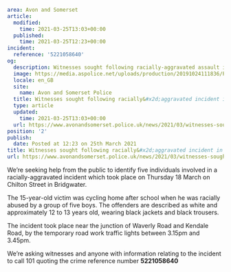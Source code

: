```yaml
area: Avon and Somerset
article:
  modified:
    time: 2021-03-25T13:03+00:00
  published:
    time: 2021-03-25T12:23+00:00
incident:
  reference: '5221058640'
og:
  description: Witnesses sought following racially-aggravated assault in Bridgwater&#8230;
  image: https://media.aspolice.net/uploads/production/20191024111836/Police-appeal-hat.jpg
  locale: en_GB
  site:
    name: Avon and Somerset Police
  title: Witnesses sought following racially&#x2d;aggravated incident in Bridgwater | Avon and Somerset Police
  type: article
  updated:
    time: 2021-03-25T13:03+00:00
  url: https://www.avonandsomerset.police.uk/news/2021/03/witnesses-sought-following-racially-aggravated-assault-in-bridgwater/
position: '2'
publish:
  date: Posted at 12:23 on 25th March 2021
title: Witnesses sought following racially&#x2d;aggravated incident in Bridgwater | Avon and Somerset Police
url: https://www.avonandsomerset.police.uk/news/2021/03/witnesses-sought-following-racially-aggravated-assault-in-bridgwater/
```

We’re seeking help from the public to identify five individuals involved in a racially-aggravated incident which took place on Thursday 18 March on Chilton Street in Bridgwater.

The 15-year-old victim was cycling home after school when he was racially abused by a group of five boys. The offenders are described as white and approximately 12 to 13 years old, wearing black jackets and black trousers.

The incident took place near the junction of Waverly Road and Kendale Road, by the temporary road work traffic lights between 3.15pm and 3.45pm.

We’re asking witnesses and anyone with information relating to the incident to call 101 quoting the crime reference number **5221058640**
